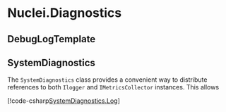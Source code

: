 # Nuclei.Diagnostics


## DebugLogTemplate


## SystemDiagnostics

The `SystemDiagnostics` class provides a convenient way to distribute references to both `Ilogger` and `IMetricsCollector` instances. This allows

[!code-csharp[SystemDiagnostics.Log](..\..\Nuclei.Diagnostics.Samples\SystemDiagnosticsSample.cs?range=21-34)]